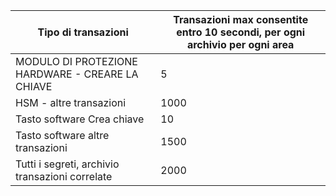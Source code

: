 
| Tipo di transazioni | Transazioni max consentite entro 10 secondi, per ogni archivio per ogni area
--- | ---
| MODULO DI PROTEZIONE HARDWARE - CREARE LA CHIAVE | 5
| HSM - altre transazioni | 1000
| Tasto software Crea chiave | 10
| Tasto software altre transazioni | 1500
| Tutti i segreti, archivio transazioni correlate | 2000
 
 

<!---HONumber=July15_HO4-->